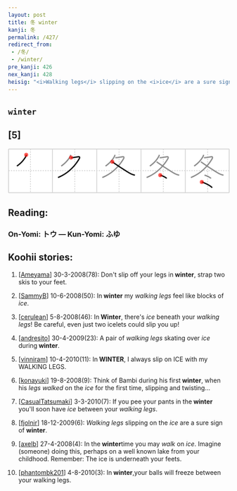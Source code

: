 ```yaml
---
layout: post
title: 冬 winter
kanji: 冬
permalink: /427/
redirect_from:
 - /冬/
 - /winter/
pre_kanji: 426
nex_kanji: 428
heisig: "<i>Walking legs</i> slipping on the <i>ice</i> are a sure sign of <b>winter</b>."
---
```


## `winter`

## [5]

<div class="stroke"><img src="../images/E586AC.png" /></div>

## Reading:

### On-Yomi: トウ &mdash; Kun-Yomi: ふゆ

## Koohii stories:

1) [<a href="http://kanji.koohii.com/profile/Ameyama">Ameyama</a>] 30-3-2008(78): Don&#039;t slip off your legs in<strong> winter</strong>, strap two skis to your feet. 

2) [<a href="http://kanji.koohii.com/profile/SammyB">SammyB</a>] 10-6-2008(50): In<strong> winter</strong> my <em>walking legs</em> feel like blocks of <em>ice</em>. 

3) [<a href="http://kanji.koohii.com/profile/cerulean">cerulean</a>] 5-8-2008(46): In<strong> Winter</strong>, there&#039;s <em>ice</em> beneath your <em>walking legs</em>! Be careful, even just two icelets could slip you up! 

4) [<a href="http://kanji.koohii.com/profile/andresito">andresito</a>] 30-4-2009(23): A pair of <em>walking legs</em> skating over <em> ice</em> during<strong> winter</strong>. 

5) [<a href="http://kanji.koohii.com/profile/vinniram">vinniram</a>] 10-4-2010(11): In<strong> WINTER</strong>, I always slip on ICE with my WALKING LEGS. 

6) [<a href="http://kanji.koohii.com/profile/konayuki">konayuki</a>] 19-8-2008(9): Think of Bambi during his first<strong> winter</strong>, when his <em>legs walked</em> on the <em>ice</em> for the first time, slipping and twisting... 

7) [<a href="http://kanji.koohii.com/profile/CasualTatsumaki">CasualTatsumaki</a>] 3-3-2010(7): If you pee your pants in the<strong> winter</strong> you&#039;ll soon have <em>ice</em> between your <em>walking legs</em>. 

8) [<a href="http://kanji.koohii.com/profile/fjolnir">fjolnir</a>] 18-12-2009(6): <em>Walking legs</em> slipping on the <em>ice</em> are a sure sign of <strong>winter</strong>. 

9) [<a href="http://kanji.koohii.com/profile/axelb">axelb</a>] 27-4-2008(4): In the<strong> winter</strong>time you may <em>walk</em> on <em>ice</em>. Imagine (someone) doing this, perhaps on a well known lake from your childhood. Remember: The ice is underneath your feets. 

10) [<a href="http://kanji.koohii.com/profile/phantombk201">phantombk201</a>] 4-8-2010(3): In<strong> winter</strong>,your balls will freeze between your walking legs. 

